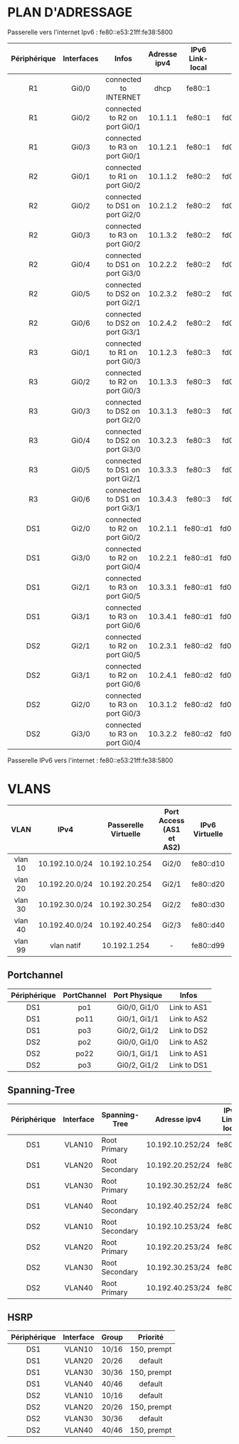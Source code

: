 # PLAN D'ADRESSAGE
Passerelle vers l'internet Ipv6 : fe80::e53:21ff:fe38:5800

| Périphérique  |Interfaces  |Infos  | Adresse ipv4  | IPv6 Link-local | IPv6 privée | IPv6 publique |
|:---:|:-----:|:-----:|:----:|:----:|:----:|:----:|
R1 | Gi0/0 | connected to INTERNET | dhcp | fe80::1 | fe80::cafe:3 | 2001:470:c814:3000::1 |
R1 | Gi0/2 | connected to R2 on port Gi0/1 | 10.1.1.1 | fe80::1 | fd00:470:c814:3000::1 | 2001:470:c814:3000::1 |
R1 | Gi0/3 | connected to R3 on port Gi0/1 | 10.1.2.1 | fe80::1 | fd00:470:c814:3000::1 | 2001:470:c814:3000::1 |  
R2 | Gi0/1 | connected to R1 on port Gi0/2 | 10.1.1.2 | fe80::2 | fd00:470:c814:3000::2 | 2001:470:c814:3000::2 | 
R2 | Gi0/2 | connected to DS1 on port Gi2/0 | 10.2.1.2 | fe80::2 | fd00:470:c814:3000::2 | 2001:470:c814:3000::2 | 
R2 | Gi0/3 | connected to R3 on port Gi0/2 | 10.1.3.2| fe80::2 | fd00:470:c814:3000::2 | 2001:470:c814:3000::2 | 
R2 | Gi0/4 | connected to DS1 on port Gi3/0 | 10.2.2.2 | fe80::2 | fd00:470:c814:3000::2 | 2001:470:c814:3000::2 | 
R2 | Gi0/5 | connected to DS2 on port Gi2/1 | 10.2.3.2 | fe80::2 | fd00:470:c814:3000::2 | 2001:470:c814:3000::2 | 
R2 | Gi0/6 | connected to DS2 on port Gi3/1 | 10.2.4.2 | fe80::2 | fd00:470:c814:3000::2 | 2001:470:c814:3000::2 | 
R3 | Gi0/1 | connected to R1 on port Gi0/3 | 10.1.2.3 | fe80::3 | fd00:470:c814:3000::3 | 2001:470:c814:3000::3 | 
R3 | Gi0/2 | connected to R2 on port Gi0/3 | 10.1.3.3 | fe80::3 | fd00:470:c814:3000::3 | 2001:470:c814:3000::3 | 
R3 | Gi0/3 | connected to DS2 on port Gi2/0 | 10.3.1.3 | fe80::3 | fd00:470:c814:3000::3 | 2001:470:c814:3000::3 | 
R3 | Gi0/4 | connected to DS2 on port Gi3/0 | 10.3.2.3 | fe80::3 | fd00:470:c814:3000::3 | 2001:470:c814:3000::3 | 
R3 | Gi0/5 | connected to DS1 on port Gi2/1 | 10.3.3.3 | fe80::3 | fd00:470:c814:3000::3 | 2001:470:c814:3000::3 | 
R3 | Gi0/6 | connected to DS1 on port Gi3/1 | 10.3.4.3 | fe80::3 | fd00:470:c814:3000::3 | 2001:470:c814:3000::3 | 
DS1 | Gi2/0 | connected to R2 on port Gi0/2 | 10.2.1.1 | fe80::d1 | fd00:470:c814:3000::d1 | 2001:470:c814:3000::d1 | 
DS1 | Gi3/0 | connected to R2 on port Gi0/4 | 10.2.2.1 | fe80::d1 | fd00:470:c814:3000::d1 | 2001:470:c814:3000::d1 | 
DS1 | Gi2/1 | connected to R3 on port Gi0/5 | 10.3.3.1 | fe80::d1 | fd00:470:c814:3000::d1 | 2001:470:c814:3000::d1 | 
DS1 | Gi3/1 | connected to R3 on port Gi0/6 | 10.3.4.1 | fe80::d1 | fd00:470:c814:3000::d1 | 2001:470:c814:3000::d1 | 
DS2 | Gi2/1 | connected to R2 on port Gi0/5 | 10.2.3.1 | fe80::d2 | fd00:470:c814:3000::d2 | 2001:470:c814:3000::d2 | 
DS2 | Gi3/1 | connected to R2 on port Gi0/6 | 10.2.4.1 | fe80::d2 | fd00:470:c814:3000::d2 | 2001:470:c814:3000::d2 | 
DS2 | Gi2/0 | connected to R3 on port Gi0/3 | 10.3.1.2 | fe80::d2 | fd00:470:c814:3000::d2 | 2001:470:c814:3000::d2 | 
DS2 | Gi3/0 | connected to R3 on port Gi0/4 | 10.3.2.2 | fe80::d2 | fd00:470:c814:3000::d2 | 2001:470:c814:3000::d2 | 

Passerelle IPv6 vers l'internet : fe80::e53:21ff:fe38:5800

# VLANS
VLAN | IPv4 | Passerelle Virtuelle | Port Access (AS1 et AS2) | IPv6 Virtuelle | IPv6 privée | IPv6 publique |
|:---:|:-----:|:----:|:----:|:----:|:----:|:----:|
| vlan 10 | 10.192.10.0/24 | 10.192.10.254 | Gi2/0 | fe80::d10 | fd00:470:c814:3000:10::/80 | 2001:470:c814:3000:10::/80 |
| vlan 20 | 10.192.20.0/24 | 10.192.20.254 | Gi2/1 | fe80::d20 | fd00:470:c814:3000:20::/80 | 2001:470:c814:3000:20::/80 |
| vlan 30 | 10.192.30.0/24 | 10.192.30.254 | Gi2/2 | fe80::d30 | fd00:470:c814:3000:30::/80 | 2001:470:c814:3000:30::/80 |
| vlan 40 | 10.192.40.0/24 | 10.192.40.254 | Gi2/3 | fe80::d40 | fd00:470:c814:3000:40::/80 | 2001:470:c814:3000:40::/80 |
| vlan 99 | vlan natif | 10.192.1.254 | - | fe80::d99 | - |

## Portchannel
| Périphérique  | PortChannel | Port Physique |  Infos
|:---:|:-----:|:----:|:----:|
DS1 | po1 | Gi0/0, Gi1/0 | Link to AS1 |
DS1 | po11 | Gi0/1, Gi1/1 | Link to AS2 |
DS1 | po3 | Gi0/2, Gi1/2 | Link to DS2 | 
DS2 | po2 | Gi0/0, Gi1/0 | Link to AS2 |
DS2 | po22 | Gi0/1, Gi1/1 | Link to AS1 |
DS2 | po3 | Gi0/2, Gi1/2  | Link to DS1 |

## Spanning-Tree
| Périphérique  | Interface | Spanning-Tree |  Adresse ipv4 | IPv6 Link-local | IPv6 privée | IPv6 publique |
|:---:|:-----:|----|:----:|:----:|:----:|:----:|
DS1 | VLAN10 | Root Primary | 10.192.10.252/24 | fe80::d1 | fd00:470:c814:3000:10::252 | 2001:470:c814:3000:10::252 | 
DS1 | VLAN20 | Root Secondary | 10.192.20.252/24 | fe80::d1 | fd00:470:c814:3000:20::252 | 2001:470:c814:3000:20::252 |
DS1 | VLAN30 | Root Primary | 10.192.30.252/24 | fe80::d1 | fd00:470:c814:3000:30::252 | 2001:470:c814:3000:30::252 |
DS1 | VLAN40 | Root Secondary | 10.192.40.252/24 | fe80::d1 | fd00:470:c814:3000:40::252 | 2001:470:c814:3000:40::252 |
DS2 | VLAN10 | Root Secondary | 10.192.10.253/24 | fe80::d2 | fd00:470:c814:3000:10::253 | 2001:470:c814:3000:10::253 |
DS2 | VLAN20 | Root Primary | 10.192.20.253/24 | fe80::d2 | fd00:470:c814:3000:20::253 | 2001:470:c814:3000:20::253 |
DS2 | VLAN30 | Root Secondary | 10.192.30.253/24 | fe80::d2 | fd00:470:c814:3000:30::253 | 2001:470:c814:3000:30::253 |
DS2 | VLAN40 | Root Primary | 10.192.40.253/24 | fe80::d2 | fd00:470:c814:3000:40::253 | 2001:470:c814:3000:40::253 |


## HSRP
| Périphérique  | Interface |	Group |	Priorité |
|:---:|:-----:|:-----:|:----:|
DS1 | VLAN10 | 10/16 |	150, prempt
DS1 | VLAN20 | 20/26 |	default
DS1 | VLAN30  | 30/36 |	150, prempt
DS1 | VLAN40  | 40/46 |	default
DS2 | VLAN10 | 10/16 |	default
DS2 | VLAN20  | 20/26 |	150, prempt
DS2 | VLAN30 | 30/36 |	default
DS2 | VLAN40 | 40/46 |	150, prempt
